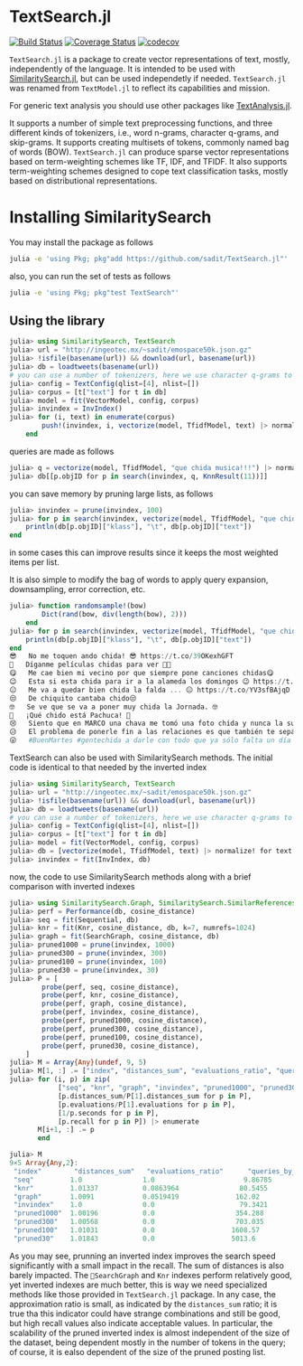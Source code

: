 # TextSearch.jl

[![Build Status](https://travis-ci.org/sadit/TextSearch.jl.svg?branch=master)](https://travis-ci.org/sadit/TextSearch.jl)
[![Coverage Status](https://coveralls.io/repos/github/sadit/TextSearch.jl/badge.svg?branch=master)](https://coveralls.io/github/sadit/TextSearch.jl?branch=master)
[![codecov](https://codecov.io/gh/sadit/TextSearch.jl/branch/master/graph/badge.svg)](https://codecov.io/gh/sadit/TextSearch.jl)


`TextSearch.jl` is a package to create vector representations of text, mostly, independently of the language. It is intended to be used with [SimilaritySearch.jl](https://github.com/sadit/SimilaritySearch.jl), but can be used independetly if needed.
`TextSearch.jl` was renamed from `TextModel.jl` to reflect its capabilities and mission.

For generic text analysis you should use other packages like [TextAnalysis.jl](https://github.com/johnmyleswhite/TextAnalysis.jl).

It supports a number of simple text preprocessing functions, and three different kinds of tokenizers, i.e., word n-grams, character q-grams, and skip-grams. It supports creating multisets of tokens, commonly named bag of words (BOW).
`TextSearch.jl` can produce sparse vector representations based on term-weighting schemes like TF, IDF, and TFIDF. It also supports term-weighting schemes designed to cope text classification tasks, mostly based on distributional representations.

# Installing SimilaritySearch

You may install the package as follows
```bash
julia -e 'using Pkg; pkg"add https://github.com/sadit/TextSearch.jl"'
```
also, you can run the set of tests as follows
```bash
julia -e 'using Pkg; pkg"test TextSearch"'
```

## Using the library
```julia
julia> using SimilaritySearch, TextSearch
julia> url = "http://ingeotec.mx/~sadit/emospace50k.json.gz"
julia> !isfile(basename(url)) && download(url, basename(url))
julia> db = loadtweets(basename(url))
# you can use a number of tokenizers, here we use character q-grams to improve support for informal writing
julia> config = TextConfig(qlist=[4], nlist=[])
julia> corpus = [t["text"] for t in db]
julia> model = fit(VectorModel, config, corpus)
julia> invindex = InvIndex()
julia> for (i, text) in enumerate(corpus)
        push!(invindex, i, vectorize(model, TfidfModel, text) |> normalize!)
    end
```

queries are made as follows
```julia
julia> q = vectorize(model, TfidfModel, "que chida musica!!!") |> normalize!
julia> db[[p.objID for p in search(invindex, q, KnnResult(11))]]
```

you can save memory by pruning large lists, as follows
```julia
julia> invindex = prune(invindex, 100)
julia> for p in search(invindex, vectorize(model, TfidfModel, "que chida musica!!!") |> normalize!, KnnResult(11))
    println(db[p.objID]["klass"], "\t", db[p.objID]["text"])
end
```
in some cases this can improve results since it keeps the most weighted items per list.

It is also simple to modify the bag of words to apply query expansion, downsampling, error correction, etc.
```julia
julia> function randomsample!(bow)
        Dict(rand(bow, div(length(bow), 2)))
    end
julia> for p in search(invindex, vectorize(model, TfidfModel, "que chida musica!!!", randomsample!) |> normalize!, KnnResult(11))
    println(db[p.objID]["klass"], "\t", db[p.objID]["text"])
end
😎	No me toquen ando chida! 😎 https://t.co/39OKexhGFT
🙏	Díganme películas chidas para ver 🙏🏼
😋	Me cae bien mi vecino por que siempre pone canciones chidas😋
😉	Esta si esta chida para ir a la alameda los domingos 😉 https://t.co/vRExWJhOGH
😐	Me va a quedar bien chida la falda ... 😐 https://t.co/YV3sfBAjqD
😒	De chiquito cantaba chido😒
🤓	Se ve que se va a poner muy chida la Jornada. 🤓
💙	¡Qué chido está Pachuca! 💙
😢	Siento que en MARCO una chava me tomó una foto chida y nunca la subieron 😢
😥	El problema de ponerle fin a las relaciones es que también te separas de personas bien chidas que valen la pena 😥
😜	#BuenMartes #gentechida a darle con todo que ya sólo falta un día después de pasado mañana para que llegue el viernes!! 😜
```


TextSearch can also be used with SimilaritySearch methods. The initial code is identical to that needed by the inverted index
```julia
julia> using SimilaritySearch, TextSearch
julia> url = "http://ingeotec.mx/~sadit/emospace50k.json.gz"
julia> !isfile(basename(url)) && download(url, basename(url))
julia> db = loadtweets(basename(url))
# you can use a number of tokenizers, here we use character q-grams to improve support for informal writing
julia> config = TextConfig(qlist=[4], nlist=[])
julia> corpus = [t["text"] for t in db]
julia> model = fit(VectorModel, config, corpus)
julia> db = [vectorize(model, TfidfModel, text) |> normalize! for text in corpus]
julia> invindex = fit(InvIndex, db)
```


now, the code to use SimilaritySearch methods along with a brief comparison with inverted indexes
```julia
julia> using SimilaritySearch.Graph, SimilaritySearch.SimilarReferences
julia> perf = Performance(db, cosine_distance)
julia> seq = fit(Sequential, db)
julia> knr = fit(Knr, cosine_distance, db, k=7, numrefs=1024)
julia> graph = fit(SearchGraph, cosine_distance, db)
julia> pruned1000 = prune(invindex, 1000)
julia> pruned300 = prune(invindex, 300)
julia> pruned100 = prune(invindex, 100)
julia> pruned30 = prune(invindex, 30)
julia> P = [
        probe(perf, seq, cosine_distance),
        probe(perf, knr, cosine_distance),
        probe(perf, graph, cosine_distance),
        probe(perf, invindex, cosine_distance),
        probe(perf, pruned1000, cosine_distance),
        probe(perf, pruned300, cosine_distance),
        probe(perf, pruned100, cosine_distance),
        probe(perf, pruned30, cosine_distance),
    ]
julia> M = Array{Any}(undef, 9, 5)
julia> M[1, :] .= ["index", "distances_sum", "evaluations_ratio", "queries_by_second", "recall"]
julia> for (i, p) in zip(
            ["seq", "knr", "graph", "invindex", "pruned1000", "pruned300", "pruned100", "pruned30"],
            [p.distances_sum/P[1].distances_sum for p in P],
            [p.evaluations/P[1].evaluations for p in P],
            [1/p.seconds for p in P],
            [p.recall for p in P]) |> enumerate
       M[i+1, :] .= p
       end

julia> M
9×5 Array{Any,2}:
 "index"        "distances_sum"   "evaluations_ratio"      "queries_by_second"   "recall"
 "seq"         1.0               1.0                      9.86785               1.0      
 "knr"         1.01337           0.0863964               80.5455                0.809028 
 "graph"       1.0091            0.0519419              162.02                  0.864583 
 "invindex"    1.0               0.0                     79.3421                0.998264 
 "pruned1000"  1.00196           0.0                    354.288                 0.942708 
 "pruned300"   1.00568           0.0                    703.035                 0.875    
 "pruned100"   1.01031           0.0                   1608.57                  0.762153 
 "pruned30"    1.01843           0.0                   5013.6                   0.625868
```

As you may see, prunning an inverted index improves the search speed significantly with
a small impact in the recall. The sum of distances is also barely impacted. The `SearchGraph` and
`Knr` indexes perform relatively good, yet inverted indexes are much better, this is way we need specialized methods like those provided in `TextSearch.jl` package. In any case, the approximation ratio is small, as indicated by the `distances_sum` ratio; it is true tha this indicator could have strange combinations and still be good, but high recall values also indicate acceptable values. 
In particular, the scalability of the pruned inverted index is almost independent of the size of the dataset, being dependent mostly in the number of tokens in the query; of course, it is ealso dependent of the size of the pruned posting list.

